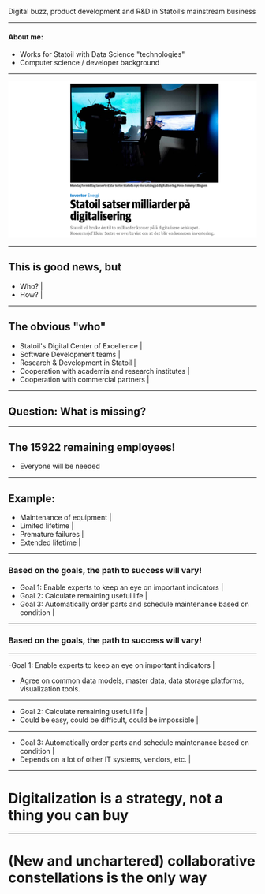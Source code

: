 Digital buzz, product development and R&D in Statoil’s mainstream business

---

#### About me:
- Works for Statoil with Data Science "technologies"
- Computer science / developer background
 
---
 
![Statoil Digitalization](assets/images/statoil_digitalisering.png)

---

## This is good news, but
- Who? |
- How? |

---
## The obvious "who"
- Statoil's Digital Center of Excellence |
- Software Development teams |
- Research & Development in Statoil |
- Cooperation with academia and research institutes |
- Cooperation with commercial partners |

---

## Question: What is missing?

---

## The 15922 remaining employees!
- Everyone will be needed

---

## Example:
- Maintenance of equipment |
- Limited lifetime |
- Premature failures |
- Extended lifetime |

---
### Based on the goals, the path to success will vary!
- Goal 1: Enable experts to keep an eye on important indicators |
- Goal 2: Calculate remaining useful life |
- Goal 3: Automatically order parts and schedule maintenance based on condition |

---
### Based on the goals, the path to success will vary!
---
-Goal 1: Enable experts to keep an eye on important indicators |
 - Agree on common data models, master data, data storage platforms, visualization tools.
---
- Goal 2: Calculate remaining useful life |
 - Could be easy, could be difficult, could be impossible |
---
- Goal 3: Automatically order parts and schedule maintenance based on condition |
 - Depends on a lot of other IT systems, vendors, etc. |
---
# Digitalization is a strategy, not a thing you can buy

---
# (New and unchartered) collaborative constellations is the only way


